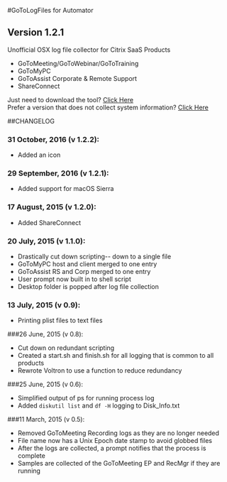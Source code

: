 #GoToLogFiles for Automator
## Version 1.2.1
Unofficial OSX log file collector for Citrix SaaS Products
* GoToMeeting/GoToWebinar/GoToTraining
* GoToMyPC
* GoToAssist Corporate & Remote Support
* ShareConnect

Just need to download the tool? [Click Here](https://github.com/robotmachine/GoToLogFiles/releases/download/v1.2.2/GoToLogFiles-v1.2.2.zip)  
Prefer a version that does not collect system information? [Click Here](https://github.com/robotmachine/GoToLogFiles/releases/download/v1.2.2/GoToLogFiles-NoSys-v1.2.2.zip)

##CHANGELOG

### 31 October, 2016 (v 1.2.2):
* Added an icon

### 29 September, 2016 (v 1.2.1):
* Added support for macOS Sierra

### 17 August, 2015 (v 1.2.0):
* Added ShareConnect
  
### 20 July, 2015 (v 1.1.0):
* Drastically cut down scripting-- down to a single file  
* GoToMyPC host and client merged to one entry  
* GoToAssist RS and Corp merged to one entry  
* User prompt now built in to shell script  
* Desktop folder is popped after log file collection  

### 13 July, 2015 (v 0.9):  
* Printing plist files to text files  
  
###26 June, 2015 (v 0.8):  
* Cut down on redundant scripting
* Created a start.sh and finish.sh for all logging that is common to all products
* Rewrote Voltron to use a function to reduce redundancy  

###25 June, 2015 (v 0.6):
* Simplified output of ps for running process log
* Added `diskutil list` and `df -H` logging to Disk_Info.txt

###11 March, 2015 (v 0.5):
* Removed GoToMeeting Recording logs as they are no longer needed  
* File name now has a Unix Epoch date stamp to avoid globbed files  
* After the logs are collected, a prompt notifies that the process is complete  
* Samples are collected of the GoToMeeting EP and RecMgr if they are running  

